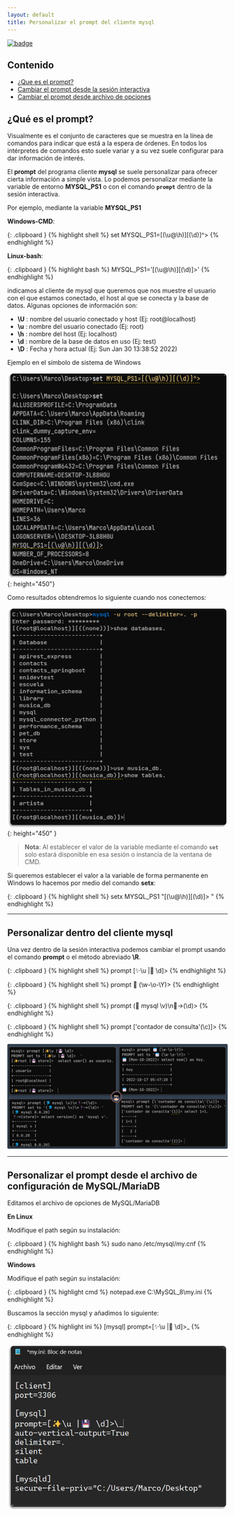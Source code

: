 ```yaml
---
layout: default
title: Personalizar el prompt del cliente mysql
---
```


[comment]: <> (Author: Marco Contreras Herrera)
[comment]: <> (Email: enidev911@gmail.com)

[![badge](https://img.shields.io/badge/mysql-%23000.svg?logo=mysql&logoColor=white)](../)

## Contenido

- [¿Que es el prompt?](#que-es)
- [Cambiar el prompt desde la sesión interactiva](#cambiar-desde-sesion)
- [Cambiar el prompt desde archivo de opciones](#personalizar-desde-archivo)


<a name="que-es"></a>
## ¿Qué es el prompt?

Visualmente es el conjunto de caracteres que se muestra en la línea de comandos para indicar que está a la espera de órdenes. En todos los intérpretes de comandos esto suele variar y a su vez suele configurar para dar información de interés.

El **prompt** del programa cliente **mysql** se suele personalizar para ofrecer cierta información a simple vista. Lo podemos personalizar mediante la variable de entorno **MYSQL_PS1** o con el comando **`prompt`** dentro de la sesión interactiva. 


Por ejemplo, mediante la variable **MYSQL_PS1** 

**Windows-CMD**:  

{: .clipboard }
{% highlight shell %}
set MYSQL_PS1=[(\u@\h)][(\d)]^> 
{% endhighlight %}

**Linux-bash**:

{: .clipboard }
{% highlight bash %}
MYSQL_PS1='[(\u@\h)][(\d)]>' 
{% endhighlight %}

indicamos al cliente de mysql que queremos que nos muestre el usuario con el que estamos conectado, el host al que se conecta y la base de datos. Algunas opciones de información son:

- **\\U** : nombre del usuario conectado y host (Ej: root@localhost)
- **\\u** : nombre del usuario conectado (Ej: root)
- **\\h** : nombre del host (Ej: localhost)
- **\\d** : nombre de la base de datos en uso (Ej: test)
- **\\D** : Fecha y hora actual (Ej: Sun Jan 30 13:38:52 2022)

Ejemplo en el símbolo de sistema de Windows

![img set variables](assets/01.png){: height="450"}

Como resultados obtendremos lo siguiente cuando nos conectemos:  

![img - mysql prompt](assets/02.png){: height="450" }

>**Nota**: Al establecer el valor de la variable mediante el comando **`set`** solo estará disponible en esa sesión o instancia de la ventana de CMD.  


Si queremos establecer el valor a la variable de forma permanente en Windows lo hacemos por medio del comando **setx**:  

{: .clipboard }
{% highlight shell %}
setx MYSQL_PS1 "[(\u@\h)][(\d)]> "
{% endhighlight %}

---

<a name="cambiar-desde-sesion"></a>
## Personalizar dentro del cliente mysql

Una vez dentro de la sesión interactiva podemos cambiar el prompt usando el comando **prompt** o el método abreviado **\R**.  


{: .clipboard }
{% highlight shell %}
prompt [✨\u |💾 \d]> 
{% endhighlight %}


{: .clipboard }
{% highlight shell %}
prompt 📅 (\w-\o-\Y)> 
{% endhighlight %}

{: .clipboard }
{% highlight shell %}
prompt (🐬 mysql \v)\n🔌->(\d)>
{% endhighlight %}

{: .clipboard }
{% highlight shell %}
prompt [\'contador de consulta\'(\c)]>
{% endhighlight %}

![img - set prompt](assets/04.png)

---

<a name="personalizar-desde-archivo"></a>
## Personalizar el prompt desde el archivo de configuración de MySQL/MariaDB

Editamos el archivo de opciones de MySQL/MariaDB

**En Linux** 

Modifique el path según su instalación:

{: .clipboard }
{% highlight bash %}
sudo nano /etc/mysql/my.cnf
{% endhighlight %}

**Windows**

Modifique el path según su instalación:

{: .clipboard }
{% highlight cmd %}
notepad.exe C:\MySQL_8\my.ini
{% endhighlight %}

Buscamos la sección mysql y añadimos lo siguiente:  

{: .clipboard }
{% highlight ini %}
[mysql]
prompt=[✨\u |💾 \d]>\_
{% endhighlight %}


![set archivo de opciones](assets/03.png)




